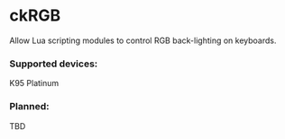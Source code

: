 # ckRGB
Allow Lua scripting modules to control RGB back-lighting on keyboards.

### Supported devices: 
K95 Platinum

### Planned: 
TBD
